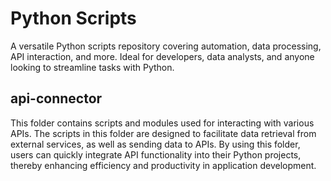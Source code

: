 # Python Scripts
A versatile Python scripts repository covering automation, data processing, API interaction, and more. Ideal for developers, data analysts, and anyone looking to streamline tasks with Python.

## api-connector
This folder contains scripts and modules used for interacting with various APIs. The scripts in this folder are designed to facilitate data retrieval from external services, as well as sending data to APIs. By using this folder, users can quickly integrate API functionality into their Python projects, thereby enhancing efficiency and productivity in application development.

